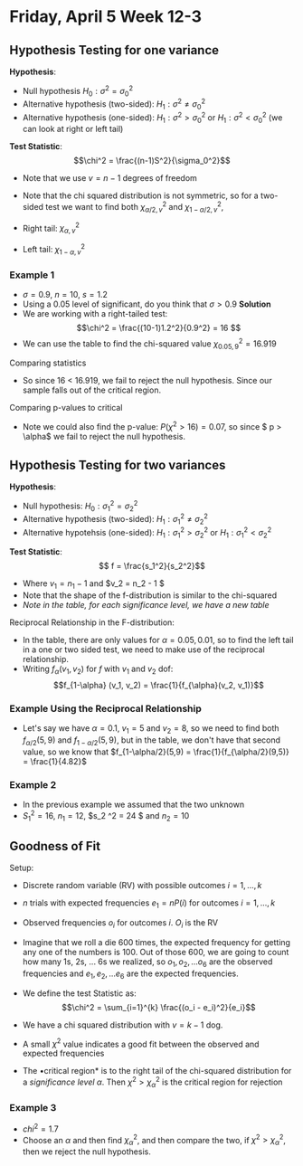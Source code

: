 # Friday, April 5 Week 12-3


## Hypothesis Testing for one variance
**Hypothesis**:
- Null hypothesis $H_0: \sigma^2 = \sigma_0^2$
- Alternative hypothesis (two-sided): $H_1: \sigma^2 \neq \sigma_0^2$
- Alternative hypothesis (one-sided): $H_1: \sigma^2 > \sigma_0^2$ or $H_1: \sigma^2 < \sigma_0^2$ (we can look at right or left tail)

**Test Statistic**: 
$$\chi^2 = \frac{(n-1)S^2}{\sigma_0^2}$$
- Note that we use $v=n-1$ degrees of freedom

- Note that the chi squared distribution is not symmetric, so for a two-sided test we want to find both $\chi^2_{\alpha/2,v }$ and $\chi^2_{1- \alpha/2, v}$,

- Right tail: $\chi^2_{\alpha,v}$ 
- Left tail: $\chi^2_{1-\alpha,v}$


### Example 1
- $\sigma = 0.9$, $n=10$, $s = 1.2$
- Using a 0.05 level of significant, do you think that $\sigma > 0.9$ 
**Solution** 
- We are working with a right-tailed test: 
$$\chi^2 = \frac{(10-1)1.2^2}{0.9^2} = 16 $$ 
- We can use the table to find the chi-squared value $\chi^2_{0.05, 9} = 16.919$

Comparing statistics
- So since 16 < 16.919, we fail to reject the null hypothesis. Since our sample falls out of the critical region. 

Comparing p-values to critical
- Note we could also find the p-value: $P(\chi^2 > 16) = 0.07$, so since $ p > \alpha$ we fail to reject the null hypothesis.


## Hypothesis Testing for two variances
**Hypothesis**:
- Null hypothesis: $H_0: \sigma_1^2 = \sigma_2^2$
- Alternative hypothesis (two-sided): $H_1: \sigma_1^2 \neq \sigma_2^2$
- Alternative hypotehsis (one-sided): $H_1: \sigma_1^2 > \sigma_2^2$ or $H_1: \sigma_1^2 < \sigma_2^2$

**Test Statistic**:
$$ f = \frac{s_1^2}{s_2^2}$$
- Where $v_1 = n_1 - 1$ and $v_2 = n_2 - 1 $ 
- Note that the shape of the f-distribution is similar to the chi-squared
- *Note in the table, for each significance level, we have a new table* 

Reciprocal Relationship in the F-distribution: 
- In the table, there are only values for $\alpha = 0.05, 0.01$, so to find the left tail in a one or two sided test, we need to make use of the reciprocal relationship.
- Writing $f_{\alpha} (v_1 ,v_2)$ for $f$ with $v_1$ and $v_2$ dof: 
$$f_{1-\alpha} (v_1, v_2) = \frac{1}{f_{\alpha}(v_2, v_1)}$$ 

### Example Using the Reciprocal Relationship
- Let's say we have $\alpha = 0.1$, $v_1 = 5$ and $v_2 = 8$, so we need to find both $f_{\alpha/2}(5,9)$ and $f_{1-\alpha/2}(5,9)$, but in the table, we don't have that second value, so we know that $f_{1-\alpha/2}(5,9) = \frac{1}{f_{\alpha/2}(9,5)} = \frac{1}{4.82}$


### Example 2
- In the previous example we assumed that the two unknown
- $S_1 ^2 = 16$, $n_1 = 12$, $s_2 ^2 = 24 $ and $n_2 = 10$




## Goodness of Fit
Setup: 
- Discrete random variable (RV) with possible outcomes $i = 1,...,k$ 
- $n$ trials with expected frequencies $e_1 = nP(i)$ for outcomes $i=   1,...,k$
- Observed frequencies $o_i$ for outcomes $i$. $O_i$ is the RV
- Imagine that we roll a die 600 times, the expected frequency for getting any one of the numbers is 100. Out of those 600, we are going to count how many 1s, 2s, ... 6s we realized, so $o_1, o_2, ... o_6$ are the observed frequencies and $e_1, e_2, ... e_6$ are the expected frequencies.
- We define the test Statistic as: 
$$\chi^2 = \sum_{i=1}^{k} \frac{(o_i - e_i)^2}{e_i}$$

- We have a chi squared distribution with $v = k-1$ dog. 
- A small $\chi^2$ value indicates a good fit between the observed and expected frequencies 
- The •critical region* is to the right tail of the chi-squared distribution for a *significance level $\alpha$*. 
Then $\chi^2 > \chi^2_{\alpha}$ is the critical region for rejection


### Example 3
- $chi^2 = 1.7$ 
- Choose an $\alpha$ and then find $\chi^2_{\alpha}$, and then compare the two, if $\chi^2 > \chi^2_{\alpha}$, then we reject the null hypothesis.